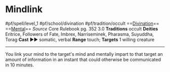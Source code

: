 # Mindlink
#pf/spell/level_1 #pf/school/divination #pf/tradition/occult
==[Divination](../../../Traits/Divination.md)== ==[Mental](../../../Traits/Mental.md)==
*Source* Core Rulebook pg. 352 3.0
**Traditions** occult
**Deities** Eritrice, Followers of Fate, Imbrex, Narriseminek, Pharasma, Suyuddha, Torag
**Cast** ►► somatic, verbal
**Range** touch; **Targets** 1 willing creature

---
You link your mind to the target's mind and mentally impart to that target an amount of information in an instant that could otherwise be communicated in 10 minutes.